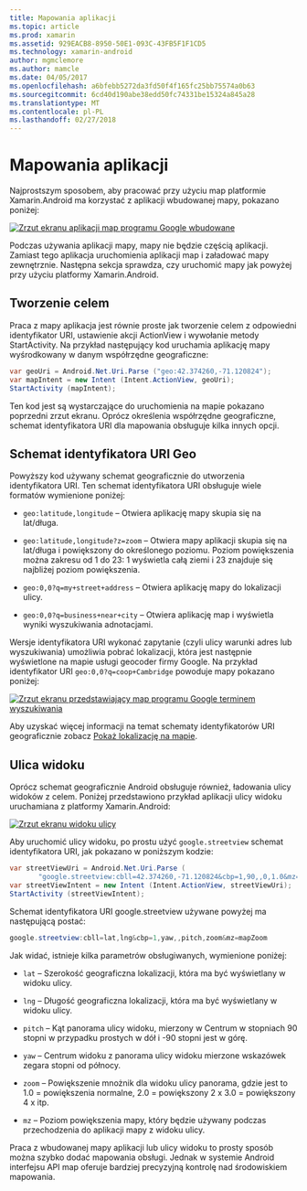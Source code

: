 ```yaml
---
title: Mapowania aplikacji
ms.topic: article
ms.prod: xamarin
ms.assetid: 929EACB8-8950-50E1-093C-43FB5F1F1CD5
ms.technology: xamarin-android
author: mgmclemore
ms.author: mamcle
ms.date: 04/05/2017
ms.openlocfilehash: a6bfebb5272da3fd50f4f165fc25bb75574a0b63
ms.sourcegitcommit: 6cd40d190abe38edd50fc74331be15324a845a28
ms.translationtype: MT
ms.contentlocale: pl-PL
ms.lasthandoff: 02/27/2018
---
```

# <a name="maps-application"></a>Mapowania aplikacji

Najprostszym sposobem, aby pracować przy użyciu map platformie Xamarin.Android ma korzystać z aplikacji wbudowanej mapy, pokazano poniżej:

[![Zrzut ekranu aplikacji map programu Google wbudowane](maps-application-images/01-mapsapplication.png)](maps-application-images/01-mapsapplication.png)

Podczas używania aplikacji mapy, mapy nie będzie częścią aplikacji. Zamiast tego aplikacja uruchomienia aplikacji map i załadować mapy zewnętrznie. Następna sekcja sprawdza, czy uruchomić mapy jak powyżej przy użyciu platformy Xamarin.Android.

<a name="Creating_the_Intent" />

## <a name="creating-the-intent"></a>Tworzenie celem

Praca z mapy aplikacja jest równie proste jak tworzenie celem z odpowiedni identyfikator URI, ustawienie akcji ActionView i wywołanie metody StartActivity. Na przykład następujący kod uruchamia aplikację mapy wyśrodkowany w danym współrzędne geograficzne:

```csharp
var geoUri = Android.Net.Uri.Parse ("geo:42.374260,-71.120824");
var mapIntent = new Intent (Intent.ActionView, geoUri);
StartActivity (mapIntent);
```

Ten kod jest są wystarczające do uruchomienia na mapie pokazano poprzedni zrzut ekranu. Oprócz określenia współrzędne geograficzne, schemat identyfikatora URI dla mapowania obsługuje kilka innych opcji.

<a name="Geo_Uri_Scheme" />

## <a name="geo-uri-scheme"></a>Schemat identyfikatora URI Geo

Powyższy kod używany schemat geograficznie do utworzenia identyfikatora URI. Ten schemat identyfikatora URI obsługuje wiele formatów wymienione poniżej:

-   `geo:latitude,longitude` &ndash; Otwiera aplikację mapy skupia się na lat/długa. 

-   `geo:latitude,longitude?z=zoom` &ndash; Otwiera mapy aplikacji skupia się na lat/długa i powiększony do określonego poziomu. Poziom powiększenia można zakresu od 1 do 23: 1 wyświetla całą ziemi i 23 znajduje się najbliżej poziom powiększenia.

-   `geo:0,0?q=my+street+address` &ndash; Otwiera aplikację mapy do lokalizacji ulicy. 

-   `geo:0,0?q=business+near+city` &ndash; Otwiera aplikację map i wyświetla wyniki wyszukiwania adnotacjami. 


Wersje identyfikatora URI wykonać zapytanie (czyli ulicy warunki adres lub wyszukiwania) umożliwia pobrać lokalizacji, która jest następnie wyświetlone na mapie usługi geocoder firmy Google. Na przykład identyfikator URI `geo:0,0?q=coop+Cambridge` powoduje mapy pokazano poniżej:

[![Zrzut ekranu przedstawiający map programu Google terminem wyszukiwania](maps-application-images/02-mapsearch.png)](maps-application-images/02-mapsearch.png)


<a name="Street_View" />

Aby uzyskać więcej informacji na temat schematy identyfikatorów URI geograficznie zobacz [Pokaż lokalizację na mapie](http://developer.android.com/guide/components/intents-common.html#Maps).


## <a name="street-view"></a>Ulica widoku

Oprócz schemat geograficznie Android obsługuje również, ładowania ulicy widoków z celem. Poniżej przedstawiono przykład aplikacji ulicy widoku uruchamiana z platformy Xamarin.Android:

[![Zrzut ekranu widoku ulicy](maps-application-images/03-streetview.png)](maps-application-images/03-streetview.png)

Aby uruchomić ulicy widoku, po prostu użyć `google.streetview` schemat identyfikatora URI, jak pokazano w poniższym kodzie:

```csharp
var streetViewUri = Android.Net.Uri.Parse (
       "google.streetview:cbll=42.374260,-71.120824&cbp=1,90,,0,1.0&mz=20");  
var streetViewIntent = new Intent (Intent.ActionView, streetViewUri);  
StartActivity (streetViewIntent);
```

Schemat identyfikatora URI google.streetview używane powyżej ma następującą postać:

```csharp
google.streetview:cbll=lat,lng&cbp=1,yaw,,pitch,zoom&mz=mapZoom
```

Jak widać, istnieje kilka parametrów obsługiwanych, wymienione poniżej:

-   `lat` &ndash; Szerokość geograficzna lokalizacji, która ma być wyświetlany w widoku ulicy.

-   `lng` &ndash; Długość geograficzna lokalizacji, która ma być wyświetlany w widoku ulicy.

-   `pitch` &ndash; Kąt panorama ulicy widoku, mierzony w Centrum w stopniach 90 stopni w przypadku prostych w dół i -90 stopni jest w górę.

-   `yaw` &ndash; Centrum widoku z panorama ulicy widoku mierzone wskazówek zegara stopni od północy.

-   `zoom` &ndash; Powiększenie mnożnik dla widoku ulicy panorama, gdzie jest to 1.0 = powiększenia normalne, 2.0 = powiększony 2 x 3.0 = powiększony 4 x itp.

-   `mz` &ndash; Poziom powiększenia mapy, który będzie używany podczas przechodzenia do aplikacji mapy z widoku ulicy.


Praca z wbudowanej mapy aplikacji lub ulicy widoku to prosty sposób można szybko dodać mapowania obsługi. Jednak w systemie Android interfejsu API map oferuje bardziej precyzyjną kontrolę nad środowiskiem mapowania.
